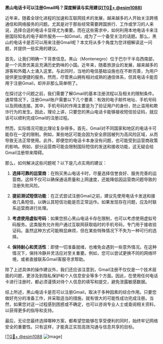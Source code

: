 **黑山电话卡可以注册Gmail吗？深度解读与实用建议[[TG💪+ @esim1088](https://t.me/s/esim1088)]**

近年来，随着全球化进程的加速和互联网技术的发展，越来越多的人开始关注跨境通信和网络服务的问题。尤其是对于那些经常需要跨国旅行、工作或学习的人来说，选择合适的电话卡显得尤为重要。而在这些需求中，如何利用本地电话卡来注册国际知名的电子邮件服务——如Gmail，成为了一个备受关注的话题。那么，黑山的电话卡是否可以用来注册Gmail呢？本文将从多个角度为您详细解读这一问题，并提供一些实用的建议。

首先，让我们明确一下背景信息。黑山（Montenegro）位于巴尔干半岛西南部，是一个风景优美且充满历史韵味的小国。近年来，随着旅游业的发展，越来越多的游客和外籍人士涌入这里。与此同时，当地的电信基础设施也在不断完善，为用户提供更加便捷的服务。然而，尽管黑山拥有相对成熟的通信体系，但其电话卡能否用于注册Gmail，却并非那么简单明了。

在探讨这个问题之前，我们需要了解Gmail的基本注册流程以及相关的限制条件。通常情况下，注册Gmail账户需要以下几个要素：有效的电子邮件地址、手机号码以及网络连接。其中，手机号码的作用主要是为了验证用户的身份，防止滥用和欺诈行为的发生。因此，理论上讲，只要您的黑山电话卡能够接收短信验证码，就应该可以顺利完成Gmail的注册过程。

然而，实际情况可能比理论复杂得多。首先，Gmail对不同国家和地区的电话卡可能存在一定的限制。例如，某些地区可能会因为安全原因被列为高风险区域，从而导致无法正常使用。此外，即便您的电话卡本身没有问题，也可能受到运营商政策的影响。例如，部分运营商可能会限制国际短信的发送和接收功能，这无疑会给Gmail注册带来障碍。

那么，如何解决这些问题呢？以下是几点实用的建议：

1. **选择可靠的运营商**：在购买黑山电话卡时，尽量选择信誉良好、服务完善的运营商。这样不仅可以确保通话质量和上网速度，还能降低因运营商问题导致的注册失败风险。

2. **提前测试短信功能**：在正式尝试注册Gmail之前，建议先使用电话卡发送和接收几条短信，以确认其短信功能是否正常运作。如果发现存在问题，应及时联系运营商进行处理。

3. **考虑使用虚拟号码**：如果您担心黑山电话卡存在限制，也可以考虑使用虚拟号码服务。这类服务允许用户通过互联网获取临时的手机号码，专门用于接收验证码。虽然这种方式可能稍显麻烦，但在某些特殊情况下不失为一种可行的选择。

4. **保持耐心和灵活性**：即使一切准备就绪，也难免会遇到一些意外情况。在这种情况下，保持冷静并灵活应对至关重要。例如，您可以尝试更换不同的网络环境，或者直接联系Gmail客服寻求帮助。

除了上述具体的操作建议外，我们还应该注意到，Gmail注册不仅仅是一个技术层面的问题，更涉及到隐私保护和个人信息安全等多个方面。因此，在使用任何电话卡进行注册时，都必须谨慎对待个人信息的填写和提交，避免泄露敏感数据。

综上所述，黑山电话卡是否可以注册Gmail，取决于多种因素的综合作用。只要您做好充分的准备工作，并采取适当的措施，就有很大的可能性成功完成注册。当然，如果您对这一过程感到困惑或不确定，也可以咨询专业人士或查阅相关资料，以获得更多的指导和支持。

最后，无论您最终选择哪种方案，都希望您能够在享受便利的同时，始终牢记网络安全的重要性。只有这样，才能真正实现高效沟通与信息共享的目标。

[[TG💪+ @esim1088](https://t.me/s/esim1088) ![Image](https://i.postimg.cc/4NQfJmqS/Snipaste-2025-05-13-00-14-12.png)]